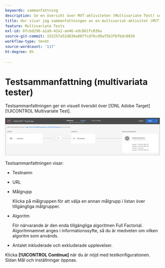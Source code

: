 ```yaml
---
keywords: sammanfattning
description: Se en översikt över MVT-aktiviteten (Multivariate Test) som ger en visuell översikt över MVT-aktiviteten i Adobe Target.
title: Hur visar jag sammanfattningen av en multivariat-aktivitet (MVT)?
feature: Multivariate Tests
exl-id: 8fcbd296-a1a9-42a1-ae46-edc861fc036a
source-git-commit: 152257a52d836a88ffcd76cd9af5b3fbfbdc0839
workflow-type: tm+mt
source-wordcount: '117'
ht-degree: 0%

---
```


# Testsammanfattning (multivariata tester)

Testsammanfattningen ger en visuell översikt över [!DNL Adobe Target] [!UICONTROL Multivariate Test].

![Testsammanfattning, dialogruta](/help/main/c-activities/c-multivariate-testing/t-create-multivariate-test/assets/summary2new.png)

Testsammanfattningen visar:

* Testnamn
* URL
* Målgrupp

   Klicka på målgruppen för att välja en annan målgrupp i listan över tillgängliga målgrupper.
* Algoritm

   För närvarande är den enda tillgängliga algoritmen Full Factorial. Algoritmnamnet anges i informationssyfte, så du är medveten om vilken algoritm som används.
* Antalet inkluderade och exkluderade upplevelser.

Klicka **[!UICONTROL Continue]** när du är nöjd med testkonfigurationen. Sidan Mål och inställningar öppnas.
